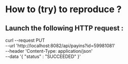 # How to (try) to reproduce ?

## Launch the following HTTP request : 

curl --request PUT \
--url 'http://localhost:8082/api/payins?id=59981081' \
--header 'Content-Type: application/json' \
--data '{
"status" : "SUCCEEDED"
}'

